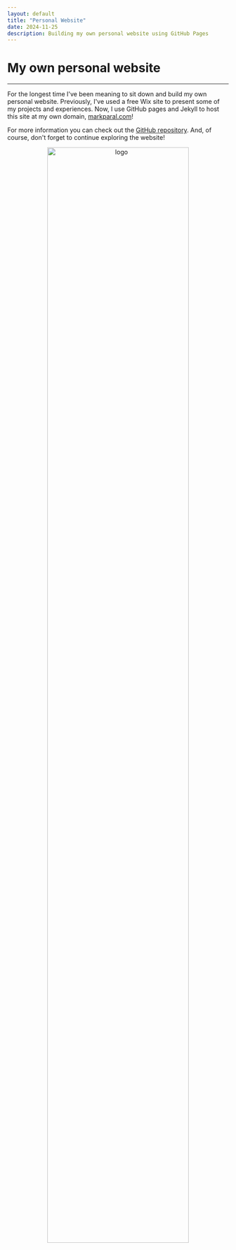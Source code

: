 ```yaml
---
layout: default
title: "Personal Website"
date: 2024-11-25
description: Building my own personal website using GitHub Pages
---
```

# My own personal website
---
For the longest time I've been meaning to sit down and build my own personal website. Previously, I've used a free Wix site to present some of my projects and experiences. Now, I use GitHub pages and Jekyll to host this site at my own domain, [markparal.com](https://markparal.com)! 

For more information you can check out the [GitHub repository](https://github.com/markparal/markparal.github.io). And, of course, don't forget to continue exploring the website!

<div style="text-align: center;">
    <img src="{{ 'assets/images/Circuit Rocket even.png' | relative_url }}" alt="logo" style="width:80%; border-radius:10px;">
</div>